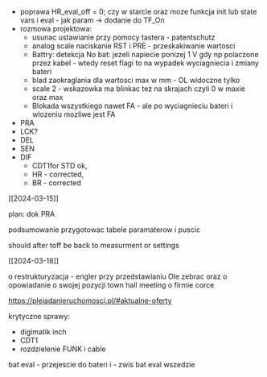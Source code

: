 - poprawa HR_eval_off = 0; czy w starcie oraz moze funkcja init lub state vars i eval - jak param -> dodanie do TF_On
- rozmowa projektowa:
	- usunac ustawianie przy pomocy tastera - patentschutz
	- analog scale naciskanie RST i PRE - przeskakiwanie wartosci
	- Battry: detekcja No bat: jezeli napiecie ponizej 1 V gdy np polaczone przez kabel - wtedy reset flagi to na wypadek wyciagniecia i zmiany bateri
	- blad zaokraglania dla wartosci max w mm - OL widoczne tylko
	- scale 2 - wskazowka ma blinkac tez na skrajach czyli 0 w maxie oraz max 
	- Blokada wszystkiego nawet FA - ale po wyciagnieciu bateri i wlozeniu mozliwe jest FA
- PRA
- LCK?
- DEL
- SEN
- DIF
	- CDT1for STD ok,
	- HR - corrected,
	- BR - corrected
 
 
 [[2024-03-15]]
 
plan:
dok PRA

podsumowanie
przygotowac tabele paramaterow i puscic

should after toff be back to measurment or settings

[[2024-03-18]]




o restrukturyzacja - engler przy przedstawianiu Ole
 zebrac
 oraz o opowiadanie o swojej pozycji
 town hall meeting o firmie corce


https://plejadanieruchomosci.pl/#aktualne-oferty



krytyczne sprawy:
- digimatik inch
- CDT1
- rozdzielenie FUNK i cable

bat eval - przejescie do bateri i - zwis
bat eval wszedzie




